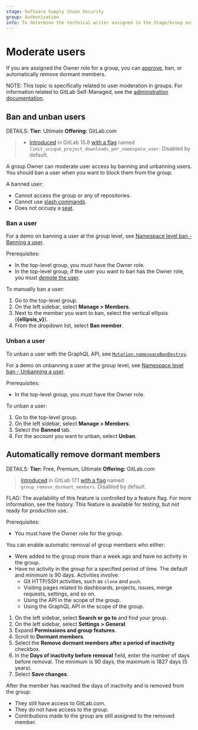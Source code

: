 ```yaml
---
stage: Software Supply Chain Security
group: Authorization
info: To determine the technical writer assigned to the Stage/Group associated with this page, see https://handbook.gitlab.com/handbook/product/ux/technical-writing/#assignments
---
```


# Moderate users

If you are assigned the Owner role for a group, you can [approve](manage.md#user-cap-for-groups), ban, or automatically remove dormant members.

NOTE:
This topic is specifically related to user moderation in groups. For information related to GitLab Self-Managed, see the [administration documentation](../../administration/moderate_users.md).

## Ban and unban users

DETAILS:
**Tier:** Ultimate
**Offering:** GitLab.com

> - [Introduced](https://gitlab.com/gitlab-org/modelops/anti-abuse/team-tasks/-/issues/155) in GitLab 15.8 [with a flag](../../administration/feature_flags.md) named `limit_unique_project_downloads_per_namespace_user`. Disabled by default.

A group Owner can moderate user access by banning and unbanning users.
You should ban a user when you want to block them from the group.

A banned user:

- Cannot access the group or any of repositories.
- Cannot use [slash commands](../project/integrations/gitlab_slack_application.md#slash-commands).
- Does not occupy a [seat](../free_user_limit.md).

### Ban a user

<i class="fa fa-youtube-play youtube" aria-hidden="true"></i>
For a demo on banning a user at the group level, see [Namespace level ban - Banning a user](https://youtu.be/1rbi1uEJmOI).

Prerequisites:

- In the top-level group, you must have the Owner role.
- In the top-level group, if the user you want to ban has the Owner role, you must [demote the user](manage.md#change-the-owner-of-a-group).

To manually ban a user:

1. Go to the top-level group.
1. On the left sidebar, select **Manage > Members**.
1. Next to the member you want to ban, select the vertical ellipsis (**{ellipsis_v}**).
1. From the dropdown list, select **Ban member**.

### Unban a user

To unban a user with the GraphQL API, see [`Mutation.namespaceBanDestroy`](../../api/graphql/reference/index.md#mutationnamespacebandestroy).

<i class="fa fa-youtube-play youtube" aria-hidden="true"></i>
For a demo on unbanning a user at the group level, see [Namespace level ban - Unbanning a user](https://www.youtube.com/watch?v=mTQVbP3MQrs).

Prerequisites:

- In the top-level group, you must have the Owner role.

To unban a user:

1. Go to the top-level group.
1. On the left sidebar, select **Manage > Members**.
1. Select the **Banned** tab.
1. For the account you want to unban, select **Unban**.

## Automatically remove dormant members

DETAILS:
**Tier:** Free, Premium, Ultimate
**Offering:** GitLab.com

> [Introduced](https://gitlab.com/gitlab-org/gitlab/-/issues/461339) in GitLab 17.1 [with a flag](../../administration/feature_flags.md) named `group_remove_dormant_members`. Disabled by default.

FLAG:
The availability of this feature is controlled by a feature flag.
For more information, see the history.
This feature is available for testing, but not ready for production use.

Prerequisites:

- You must have the Owner role for the group.

You can enable automatic removal of group members who either:

- Were added to the group more than a week ago and have no activity in the group.
- Have no activity in the group for a specified period of time. The default and minimum is 90 days. Activities involve:
  - Git HTTP/SSH activities, such as `clone` and `push`.
  - Visiting pages related to dashboards, projects, issues, merge requests, settings, and so on.
  - Using the API in the scope of the group.
  - Using the GraphQL API in the scope of the group.

1. On the left sidebar, select **Search or go to** and find your group.
1. On the left sidebar, select **Settings > General**.
1. Expand **Permissions and group features**.
1. Scroll to **Dormant members**.
1. Select the **Remove dormant members after a period of inactivity** checkbox.
1. In the **Days of inactivity before removal** field, enter the number of days before removal. The minimum is 90 days, the maximum is 1827 days (5 years).
1. Select **Save changes**.

After the member has reached the days of inactivity and is removed from the group:

- They still have access to GitLab.com.
- They do not have access to the group.
- Contributions made to the group are still assigned to the removed member.
